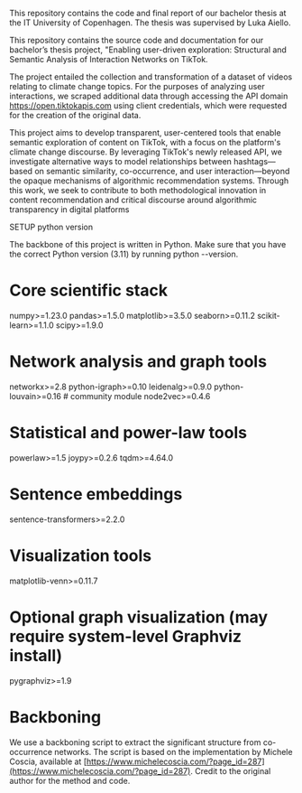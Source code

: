 This repository contains the code and final report of our bachelor thesis at the IT University of Copenhagen. The thesis was supervised by Luka Aiello.


This repository contains the source code and documentation for our bachelor’s thesis project, "Enabling user-driven exploration: Structural and Semantic Analysis of
Interaction Networks on TikTok. 

The project entailed the collection and transformation of a dataset of videos relating to climate change topics. For the purposes of analyzing user interactions, we scraped additional data through accessing the API domain
https://open.tiktokapis.com using client credentials, which were requested for the creation of the
original data.

This project aims to develop transparent, user-centered tools that enable semantic exploration of content on TikTok, with a focus on the platform's climate change discourse. By leveraging TikTok's newly released API, we investigate alternative ways to model relationships between hashtags—based on semantic similarity, co-occurrence, and user interaction—beyond the opaque mechanisms of algorithmic recommendation systems.
Through this work, we seek to contribute to both methodological innovation in content recommendation and critical discourse around algorithmic transparency in digital platforms

SETUP
python version

The backbone of this project is written in Python. Make sure that you have the correct Python version (3.11) by running python --version.

# Core scientific stack
numpy>=1.23.0
pandas>=1.5.0
matplotlib>=3.5.0
seaborn>=0.11.2
scikit-learn>=1.1.0
scipy>=1.9.0

# Network analysis and graph tools
networkx>=2.8
python-igraph>=0.10
leidenalg>=0.9.0
python-louvain>=0.16  # community module
node2vec>=0.4.6

# Statistical and power-law tools
powerlaw>=1.5
joypy>=0.2.6
tqdm>=4.64.0

# Sentence embeddings
sentence-transformers>=2.2.0

# Visualization tools
matplotlib-venn>=0.11.7

# Optional graph visualization (may require system-level Graphviz install)
pygraphviz>=1.9

# Backboning
We use a backboning script to extract the significant structure from co-occurrence networks. The script is based on the implementation by Michele Coscia, available at [https://www.michelecoscia.com/?page_id=287](https://www.michelecoscia.com/?page_id=287). Credit to the original author for the method and code.
